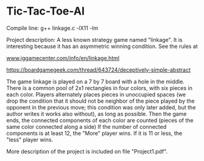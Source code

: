 # Tic-Tac-Toe-AI

Compile line: g++ linkage.c -lX11 -lm

Project description:
A less known strategy game named "linkage". It is interesting because it has an asymmetric winning condition. See the rules at

www.iggamecenter.com/info/en/linkage.html

https://boardgamegeek.com/thread/643724/deceptively-simple-abstract

The game linkage is played on a 7 by 7 board with a hole in the middle. There is a common pool of 2x1 rectangles in four colors, with six pieces in each color. Players alternately places pieces in unoccupied spaces (we drop the condition that it should not be neighbor of the piece played by the opponent in the previous move; this condition was only later added, but the author writes it works also without), as long as possible. Then the game ends, the connected components of each color are counted (pieces of the same color connected along a side) If the number of connected components is at least 12, the "More" player wins. If it is 11 or less, the "less" player wins.

More description of the project is included on file "Project1.pdf".
